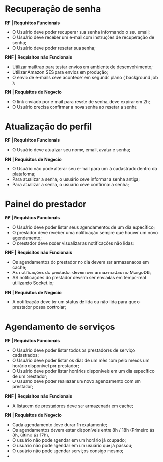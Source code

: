 # Recuperação de senha

**RF | Requisitos Funcionais**

- O Usuário deve poder recuperar sua senha informando o seu email;
- O Usuário deve receber um e-mail com instruções de recuperação de senha;
- O Usuário deve poder resetar sua senha;

**RNF | Requisitos não Funcionais**

- Utilizar mailtrap para testar envios em ambiente de desenvolvimento;
- Utilizar Amazon SES para envios em produção;
- O envio de e-mails deve acontecer em segundo plano ( background job );

**RN | Requisitos de Negocio**

- O link enviado por e-mail para resete de senha, deve expirar em 2h;
- O Usuário precisa confirmar a nova senha ao resetar a senha;

# Atualização do perfil

**RF | Requisitos Funcionais**

- O Usuário deve atualizar seu nome, email, avatar e senha;

**RN | Requisitos de Negocio**

- O Usuário não pode alterar seu e-mail para um já cadastrado dentro da plataforma;
- Para atualizar a senha, o usuário deve informar a senha antiga;
- Para atualizar a senha, o usuário deve confirmar a senha;

# Painel do prestador

**RF | Requisitos Funcionais**

- O Usuário deve poder listar seus agendamentos de um dia específico;
- O prestador deve receber uma notificação sempre que houver um novo agendamento;
- O prestador deve poder visualizar as notificações não lidas;

**RNF | Requisitos não Funcionais**

- Os agendamentos do prestador no dia devem ser armazenados em cache;
- As notificações do prestador devem ser armazenadas no MongoDB;
- AS notificações do prestador deverm ser enviadas em tempo-real utilizando Socket.io;

**RN | Requisitos de Negocio**

- A notificação deve ter um status de lida ou não-lida para que o prestador possa controlar;


# Agendamento de serviços

**RF | Requisitos Funcionais**

- O Usuário deve poder listar todos os prestadores de serviço cadastrados;
- O Usuário deve poder listar os dias de um mês com pelo menos um horário disponível por prestador;
- O Usuário deve poder listar horários disponíveis em um dia específico de um prestador;
- O Usuário deve poder realiazar um novo agendamento com um prestador;


**RNF | Requisitos não Funcionais**

- A listagem de prestadores deve ser armazenada em cache;


**RN | Requisitos de Negocio**

- Cada agendamento deve durar 1h exatamente;
- Os agendamentos devem estar disponíveis entre 8h / 18h (Primeiro ás 8h, último ás 17h);
- O usuário não pode agendar em um horário já ocupado;
- O usuário não pode agendar em um usuário que já passou;
- O usuário não pode agendar serviços consigo mesmo;
-
